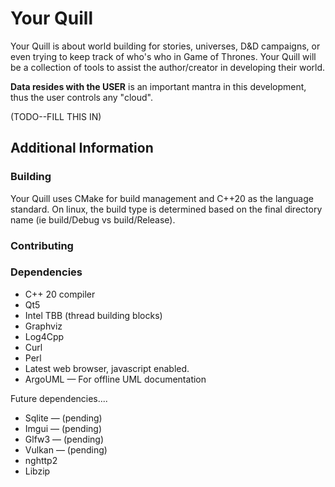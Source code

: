 # Your Quill

Your Quill is about world building for stories, universes, D&D campaigns, or even trying to keep track of who's who in Game of Thrones.   Your Quill will be a collection of tools to assist the author/creator in developing their world.

**Data resides with the USER** is an important mantra in this development, thus the user controls any "cloud".




(TODO--FILL THIS IN)



## Additional Information

### Building

Your Quill uses CMake for build management and C++20 as the language standard.  On linux, the build type is determined based on the final directory name (ie build/Debug vs build/Release).  

### Contributing

### Dependencies

* C++ 20 compiler
* Qt5
* Intel TBB (thread building blocks)
* Graphviz
* Log4Cpp
* Curl
* Perl
* Latest web browser, javascript enabled.
* ArgoUML &mdash; For offline UML documentation

Future dependencies....
* Sqlite &mdash; (pending)
* Imgui &mdash; (pending)
* Glfw3 &mdash; (pending)
* Vulkan &mdash; (pending)
* nghttp2
* Libzip

